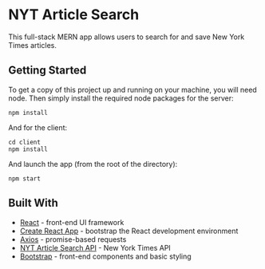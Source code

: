 # NYT Article Search

This full-stack MERN app allows users to search for and save New York Times articles.

## Getting Started

To get a copy of this project up and running on your machine, you will need node. Then simply install the required node packages for the server:

```
npm install
```

And for the client:

```
cd client
npm install
```

And launch the app (from the root of the directory):

```
npm start
```

## Built With

* [React](https://reactjs.org/) - front-end UI framework
* [Create React App](https://reactjs.org/docs/create-a-new-react-app.html#create-react-app) - bootstrap the React development environment
* [Axios](https://github.com/axios/axios) - promise-based requests
* [NYT Article Search API](https://developer.nytimes.com/article_search_v2.json) - New York Times API
* [Bootstrap](https://getbootstrap.com/) - front-end components and basic styling
